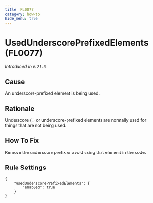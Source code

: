 ```yaml
---
title: FL0077
category: how-to
hide_menu: true
---
```


# UsedUnderscorePrefixedElements (FL0077)

*Introduced in `0.21.3`*

## Cause

An underscore-prefixed element is being used.

## Rationale

Underscore (_) or underscore-prefixed elements are normally used for things that are not being used.

## How To Fix

Remove the underscore prefix or avoid using that element in the code.

## Rule Settings

    {
        "usedUnderscorePrefixedElements": {
            "enabled": true
        }
    }

